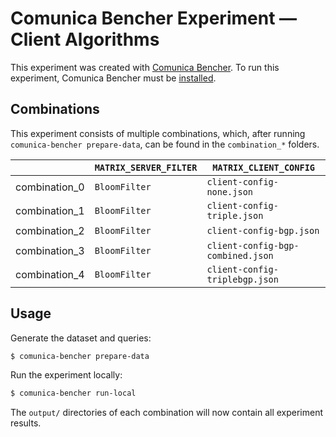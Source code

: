 # Comunica Bencher Experiment — Client Algorithms

This experiment was created with [Comunica Bencher](https://github.com/comunica/comunica-bencher).
To run this experiment, Comunica Bencher must be [installed](https://github.com/comunica/comunica-bencher#usage).

## Combinations

This experiment consists of multiple combinations, which,
after running `comunica-bencher prepare-data`, can be found in the `combination_*` folders.

| | `MATRIX_SERVER_FILTER` | `MATRIX_CLIENT_CONFIG` |
|-|-|-|
| combination_0 | `BloomFilter` | `client-config-none.json` |
| combination_1 | `BloomFilter` | `client-config-triple.json` |
| combination_2 | `BloomFilter` | `client-config-bgp.json` |
| combination_3 | `BloomFilter` | `client-config-bgp-combined.json` |
| combination_4 | `BloomFilter` | `client-config-triplebgp.json` |

## Usage

Generate the dataset and queries:

```bash
$ comunica-bencher prepare-data
```

Run the experiment locally:

```bash
$ comunica-bencher run-local
```

The `output/` directories of each combination will now contain all experiment results.
